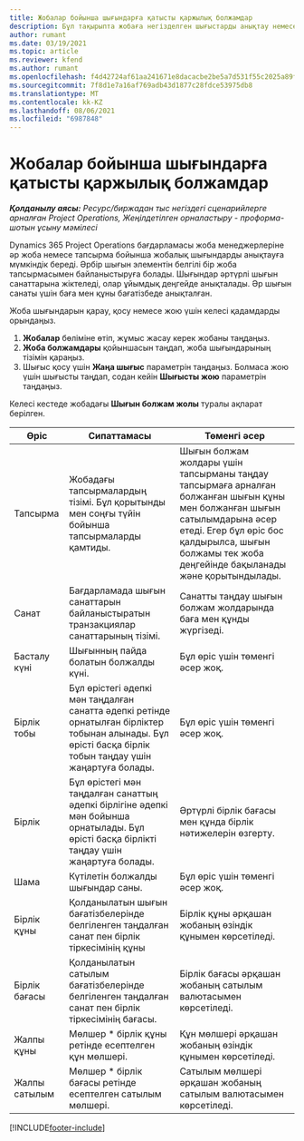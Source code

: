 ```yaml
---
title: Жобалар бойынша шығындарға қатысты қаржылық болжамдар
description: Бұл тақырыпта жобаға негізделген шығыстарды анықтау немесе бағалау туралы ақпарат берілген.
author: rumant
ms.date: 03/19/2021
ms.topic: article
ms.reviewer: kfend
ms.author: rumant
ms.openlocfilehash: f4d42724af61aa241671e8dacacbe2be5a7d531f55c2025a89ff777ac41e9b67
ms.sourcegitcommit: 7f8d1e7a16af769adb43d1877c28fdce53975db8
ms.translationtype: MT
ms.contentlocale: kk-KZ
ms.lasthandoff: 08/06/2021
ms.locfileid: "6987848"
---
```

# <a name="financial-estimates-for-expenses-on-projects"></a>Жобалар бойынша шығындарға қатысты қаржылық болжамдар
_**Қолданылу аясы:** Ресурс/биржадан тыс негіздегі сценарийлерге арналған Project Operations, Жеңілдетілген орналастыру - проформа-шотын ұсыну мәмілесі_

Dynamics 365 Project Operations бағдарламасы жоба менеджерлеріне әр жоба немесе тапсырма бойынша жобалық шығындарды анықтауға мүмкіндік береді. Әрбір шығын элементін белгілі бір жоба тапсырмасымен байланыстыруға болады. Шығындар әртүрлі шығын санаттарына жіктеледі, олар ұйымдық деңгейде анықталады. Әр шығын санаты үшін баға мен құны бағатізбеде анықталған. 

Жоба шығындарын қарау, қосу немесе жою үшін келесі қадамдарды орындаңыз.

1. **Жобалар** бөліміне өтіп, жұмыс жасау керек жобаны таңдаңыз.
2. **Жоба болжамдары** қойыншасын таңдап, жоба шығындарының тізімін қараңыз.
3. Шығыс қосу үшін **Жаңа шығыс** параметрін таңдаңыз. Болмаса жою үшін шығысты таңдап, содан кейін **Шығысты жою** параметрін таңдаңыз.

Келесі кестеде жобадағы **Шығын болжам жолы** туралы ақпарат берілген. 

| **Өріс** | **Сипаттамасы** | **Төменгі әсер** |
| --- | --- | --- |
| Тапсырма | Жобадағы тапсырмалардың тізімі. Бұл қорытынды мен соңғы түйін бойынша тапсырмаларды қамтиды. | Шығын болжам жолдары үшін тапсырманы таңдау тапсырмаға арналған болжанған шығын құны мен болжанған шығын сатылымдарына әсер етеді. Егер бұл өріс бос қалдырылса, шығын болжамы тек жоба деңгейінде бақыланады және қорытындылады. |
| Санат | Бағдарламада шығын санаттарын байланыстыратын транзакциялар санаттарының тізімі. | Санатты таңдау шығын болжам жолдарында баға мен құнды жүргізеді. |
| Басталу күні | Шығынның пайда болатын болжалды күні. | Бұл өріс үшін төменгі әсер жоқ. |
| Бірлік тобы | Бұл өрістегі әдепкі мән таңдалған санатта әдепкі ретінде орнатылған бірліктер тобынан алынады. Бұл өрісті басқа бірлік тобын таңдау үшін жаңартуға болады. | Бұл өріс үшін төменгі әсер жоқ. |
| Бірлік | Бұл өрістегі мән таңдалған санаттың әдепкі бірлігіне әдепкі мән бойынша орнатылады. Бұл өрісті басқа бірлікті таңдау үшін жаңартуға болады. | Әртүрлі бірлік бағасы мен құнда бірлік нәтижелерін өзгерту. |
| Шама | Күтілетін болжалды шығындар саны. | Бұл өріс үшін төменгі әсер жоқ. |
| Бірлік құны | Қолданылатын шығын бағатізбелерінде белгіленген таңдалған санат пен бірлік тіркесімінің құны | Бірлік құны әрқашан жобаның өзіндік құнымен көрсетіледі. |
| Бірлік бағасы | Қолданылатын сатылым бағатізбелерінде белгіленген таңдалған санат пен бірлік тіркесімінің бағасы. | Бірлік бағасы әрқашан жобаның сатылым валютасымен көрсетіледі. |
| Жалпы құны | Мөлшер \* бірлік құны ретінде есептелген құн мөлшері.| Құн мөлшері әрқашан жобаның өзіндік құнымен көрсетіледі. |
| Жалпы сатылым | Мөлшер \* бірлік бағасы ретінде есептелген сатылым мөлшері. | Сатылым мөлшері әрқашан жобаның сатылым валютасымен көрсетіледі. |


[!INCLUDE[footer-include](../includes/footer-banner.md)]

